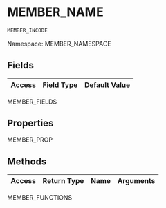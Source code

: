 # MEMBER_NAME
```csharp
MEMBER_INCODE
```
Namespace: MEMBER_NAMESPACE

## Fields
|Access|Field Type|Default Value|
|-|:-|:-:| 
MEMBER_FIELDS

## Properties
MEMBER_PROP

## Methods
|Access|Return Type|Name|Arguments|
|-|:-|:-:|:-:|
MEMBER_FUNCTIONS
